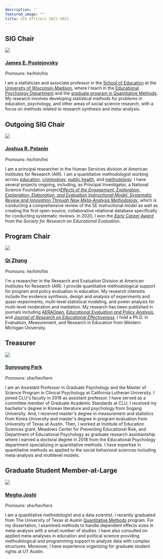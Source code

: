 ```yaml
---
description: ''
featured_image: ""
title: SIG Officers 2021-2023
---
```


## **SIG Chair**

![](/images/jep.jpg)

### [**James E. Pustejovsky**](https://www.jepusto.com/)

*Pronouns: he/him/his*

I am a statistician and associate professor in the [School of Education](https://education.wisc.edu/) at the [University of Wisconsin-Madison](https://www.wisc.edu/), where I teach in the [Educational Psychology Department](https://edpsych.education.wisc.edu/) and the [graduate program in Quantitative Methods](https://edpsych.education.wisc.edu/academics/quantitative-methods/). My research involves developing statistical methods for problems in education, psychology, and other areas of social science research, with a focus on methods related to research synthesis and meta-analysis.

## **Outgoing SIG Chair**

![](/images/jp.jpg)

### [**Joshua R. Polanin**](https://www.air.org/person/joshua-r-polanin)

*Pronouns: he/him/his*

I am a principal researcher in the Human Services division at American Institutes for Research (AIR). I am a quantitative methodologist working across [education](https://journals.sagepub.com/doi/full/10.1177/2332858418791991), [criminology](https://journals.sagepub.com/doi/full/10.3102/0034654316632061?casa_token=iaFE1DQIdtMAAAAA%3AIj1ZuO3RB2iahN3uXFqvjjj2VLH4UHXH899AEn_uPCXE68HaiOLsVAigPkiZ8SIlwOli6eu_e6HHQQ), [public health](https://www.tandfonline.com/doi/abs/10.1080/13811118.2019.1663329), and [methodology](https://journals.sagepub.com/doi/full/10.1177/1745691620906416?casa_token=IQGRUs59TBkAAAAA%3AwlKa2v1PW5UejPF9ncqKyqWswOF7caM8a04TLrhvGuHfUh_VlBKIyOp2cujJhUV4dylF24rJGTyBNA). I have several projects ongoing, including, as Principal Investigator, a National Science Foundation project[*Effects of the Engagement, Exploration, Explanation, Elaboration, and Evaluation Instructional Model: Systematic Review and Innovation Through New Meta-Analysis Methodology*](https://www.research.gov/research-portal/appmanager/base/desktop;jsessionid=Gz4hfpjRr0HrQTL2m48MQLBKz87LwztX6HgjDhpVLT62B1y4bMSY!717582469!-1003691897?_nfpb=true&_windowLabel=rsrViewAllAwards_1_2&wsrp-urlType=blockingAction&wsrp-url=&wsrp-requiresRewrite=&wsrp-navigationalState=eJyLL07OL0i1Tc-JT0rMUYNQtgBZ6Af8&wsrp-interactionState=wlprsrViewAllAwards_1_2_action%3DviewRsrDetail%26wlprsrViewAllAwards_1_2_fedAwrdId%3D2000672&wsrp-mode=wsrp%3Aview&wsrp-windowState=), which is conducting a comprehensive review of the 5E instructional model as well as creating the first open-source, collaborative relational database specifically for conducting systematic reviews. In 2020, I won the [*Early Career Award*](https://www.sree.org/2020-early-career-winners-announcement) from the *Society for Research on Educational Evaluation*.

## **Program Chair**

![](/images/qz.png)

### [**Qi Zhang**](https://www.linkedin.com/in/qi-zhang-45261b7b/)

*Pronouns: he/him/his*

I'm a researcher in the Research and Evaluation Division at American Institutes for Research (AIR). I provide quantitative methodological support for program and policy evaluation in education. My research interests include the evidence synthesis, design and analysis of experiments and quasi-experiments, multi-level statistical modeling, and power analysis for multi-level moderation and mediation. My research has been published in journals including [AERAOpen](https://journals.sagepub.com/doi/full/10.1177/2332858420939526), [*Educational Evaluation and Policy Analysis*](https://journals.sagepub.com/doi/abs/10.3102/0162373720929018?journalCode=epaa), and [*Journal of Research on Educational Effectiveness*](https://www.tandfonline.com/action/doSearch?AllField=Qi+Zhang&SeriesKey=uree20). I hold a Ph.D. in Evaluation, Measurement, and Research in Education from Western Michigan University.

## Treasurer

![](/images/sp.jpg)

### [**Sunyoung Park**](https://www.callutheran.edu/faculty/profile.html?id=sunyoungpark)

*Pronouns: she/her/hers*

I am an Assistant Professor in Graduate Psychology and the Master of Science Program in Clinical Psychology at California Lutheran University. I joined CLU's faculty in 2018 as assistant professor. I have served as a committee member of Graduate Academic Standards at CLU. I received my bachelor's degree in Korean literature and psychology from Sogang University. And, I received master's degree in measurement and statistics from Korea University and master's degree in program evaluation from University of Texas at Austin. Then, I worked at Institute of Education Sciences grant, Meadows Center for Preventing Educational Risk, and Department of Educational Psychology as graduate research assistantship where I earned a doctoral degree in 2018 from the Educational Psychology department specializing in quantitative methods. I have expertise in quantitative methods as applied to the social behavioral sciences including meta-analysis and multilevel models. 

## Graduate Student Member-at-Large

![](/images/mj.jpeg)

### [**Megha Joshi**](https://meghapsimatrix.com/)

*Pronouns: she/her/hers*

I am a quantitative methodologist and a data scientist. I recently graduated from The University of Texas at Austin [Quantitative Methods](https://education.utexas.edu/departments/educational-psychology/graduate-programs/quantitative-methods) program. For my dissertation, I examined methods to handle dependent effects sizes in meta-analysis with a small number of studies. I have also consulted on applied meta-analyses in education and political science providing methodological and programming support to analyze data with complex structures. Moreover, I have experience organizing for graduate student rights at UT Austin.

